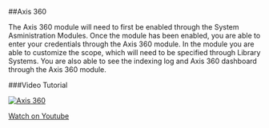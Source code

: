 ##Axis 360

The Axis 360 module will need to first be enabled through the System Asministration Modules. Once the module has been enabled, you are able to enter your credentials through the Axis 360 module. In the module you are able to customize the scope, which will need to be specified through Library Systems. You are also able to see the indexing log and Axis 360 dashboard through the Axis 360 module.

###Video Tutorial

[![Axis 360](/manual/images/Axis-360.png)](https://youtu.be/w8cF7XThMAY)

[Watch on Youtube](https://youtu.be/w8cF7XThMAY)
